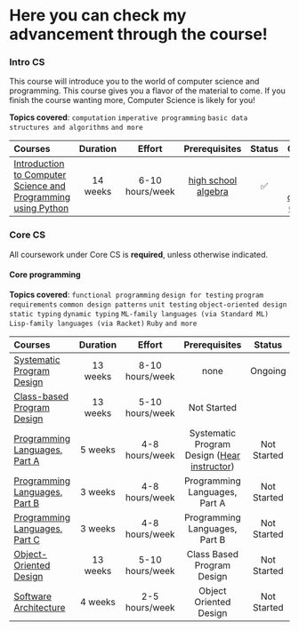 <h1> Here you can check my advancement through the course!</h1>
<h3>Intro CS</h3> 

This course will introduce you to the world of computer science and programming. This course gives you a flavor of the material to come. If you finish the course wanting more, Computer Science is likely for you!

**Topics covered**:
`computation`
`imperative programming`
`basic data structures and algorithms`
`and more`

Courses | Duration | Effort | Prerequisites | Status | Certificate
:-- | :--: | :--: | :--: | :--: | :--:
[Introduction to Computer Science and Programming using Python](coursepages/intro-cs/README.md) | 14 weeks | 6-10 hours/week | [high school algebra](https://ossu.dev/precollege-math) | ✅ | <a href = "https://certificates.cs50.io/428a4535-9801-4304-a0ce-559dc8b3739f.png?size=letter">CS50 Python course completion Certificate</a>


<h3>Core CS</h3>

All coursework under Core CS is **required**, unless otherwise indicated.

<h4>Core programming</h4>

**Topics covered**:
`functional programming`
`design for testing`
`program requirements`
`common design patterns`
`unit testing`
`object-oriented design`
`static typing`
`dynamic typing`
`ML-family languages (via Standard ML)`
`Lisp-family languages (via Racket)`
`Ruby`
`and more`

Courses | Duration | Effort | Prerequisites | Status | Certificate
:-- | :--: | :--: | :--: | :--: | :--:
[Systematic Program Design](coursepages/spd/README.md) | 13 weeks | 8-10 hours/week | none | Ongoing | 
[Class-based Program Design](https://course.ccs.neu.edu/cs2510sp22/index.html) | 13 weeks | 5-10 hours/week | Not Started |
[Programming Languages, Part A](https://www.coursera.org/learn/programming-languages) | 5 weeks | 4-8 hours/week | Systematic Program Design ([Hear instructor](https://www.coursera.org/lecture/programming-languages/recommended-background-k1yuh)) | Not Started |
[Programming Languages, Part B](https://www.coursera.org/learn/programming-languages-part-b) | 3 weeks | 4-8 hours/week | Programming Languages, Part A | Not Started |
[Programming Languages, Part C](https://www.coursera.org/learn/programming-languages-part-c) | 3 weeks | 4-8 hours/week | Programming Languages, Part B | Not Started |
[Object-Oriented Design](https://course.ccs.neu.edu/cs3500f19/) | 13 weeks | 5-10 hours/week | Class Based Program Design | Not Started |
[Software Architecture](https://www.coursera.org/learn/software-architecture) | 4 weeks | 2-5 hours/week | Object Oriented Design | Not Started |
